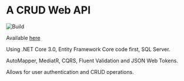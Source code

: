 # A CRUD Web API

![Build](https://github.com/BtCellNet18/CRUD/workflows/Build/badge.svg)

Available [here](https://webapi20200129025509.azurewebsites.net/)

Using .NET Core 3.0, Entity Framework Core code first, SQL Server.

AutoMapper, MediatR, CQRS, Fluent Validation and JSON Web Tokens.

Allows for user authentication and CRUD operations.
